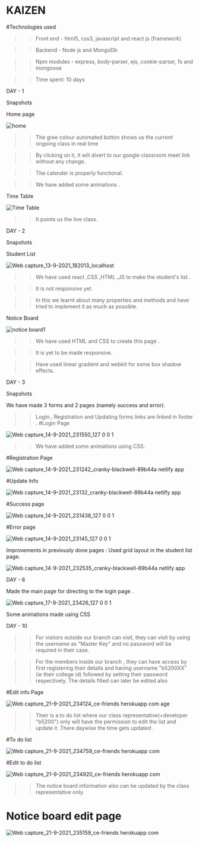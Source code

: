 # KAIZEN

#Technologies used

>>Front end  - html5, css3, javascript and react js (framework)

>>Backend - Node js and MongoDb

>>Npm modules - express, body-parser, ejs, cookie-parser, fs and mongoose

>> Time spent: 10 days

DAY - 1

Snapshots

Home page

![home](https://user-images.githubusercontent.com/77490864/132987331-27da3912-9169-47f0-a8c2-ba19444c4efe.jpeg)

>> The gree colour automated botton shows us the current ongoing class in real time 

>> By clicking on it, it will divert to our google classroom meet link without any change.

>> The calender is properly functional.

>> We have added some animations .

Time Table

![Time Table](https://user-images.githubusercontent.com/77490864/132987026-c536d064-ae8b-4544-a11a-955228eb5d57.jpeg)

>>It points us the live class.



DAY - 2

Snapshots

Student List

![Web capture_13-9-2021_182013_localhost](https://user-images.githubusercontent.com/77490864/133086512-23d98a48-849d-4f94-a9d7-fbb20239f9c3.jpeg)

>> We have used react ,CSS ,HTML ,JS to make the student's list .

>> It is not responsive yet.

>>  In this we learnt about many properties and methods and have tried to implement it as much as possible.

Notice Board

![notice board1](https://user-images.githubusercontent.com/77490864/133099685-96cf4e50-91a0-462a-b2ed-81f275e8539a.jpeg)

>> We have used HTML and CSS to create this page .

>>  It is yet to be made responsive.

>> Have used linear gradient and webkit for some box shadow effects.  


DAY - 3

Snapshots

We have made 3 forms and 2 pages (namely success and error). 
>> Login , Registration and Updating forms links are linked in footer .
#Login Page

![Web capture_14-9-2021_231550_127 0 0 1](https://user-images.githubusercontent.com/77490864/133307770-b436518a-a345-4fe5-b5ff-67fc25390acb.jpeg)

>> We have added some animations using CSS.

#Registration Page

![Web capture_14-9-2021_231242_cranky-blackwell-89b44a netlify app](https://user-images.githubusercontent.com/77490864/133308316-1befb5e4-44c6-4dc4-813f-5bfc718a5d65.jpeg)

#Update Info

![Web capture_14-9-2021_23132_cranky-blackwell-89b44a netlify app](https://user-images.githubusercontent.com/77490864/133308498-8dee003e-c9a9-4750-82dd-da9c01e19ef8.jpeg)

#Success page

![Web capture_14-9-2021_231438_127 0 0 1](https://user-images.githubusercontent.com/77490864/133308529-1962c428-5307-4e77-bfd7-b614159cc4f9.jpeg)

#Error page

![Web capture_14-9-2021_23145_127 0 0 1](https://user-images.githubusercontent.com/77490864/133308590-77699525-f3a9-4d2b-81e1-4e301689ab2a.jpeg)

Improvements in previously done pages  : Used grid layout in the student list page.

![Web capture_14-9-2021_232535_cranky-blackwell-89b44a netlify app](https://user-images.githubusercontent.com/77490864/133309122-2be160f5-ed45-41e5-a573-19ec70d25d3d.jpeg)


DAY - 6

Made the main page for directing to the login page . 

![Web capture_17-9-2021_23426_127 0 0 1](https://user-images.githubusercontent.com/77490864/133836507-aa0166df-cfe9-4114-9c6e-67cc358f59ae.jpeg)

Some animations made using CSS

DAY - 10 

>>For visitors outside our branch can visit, they can visit by using the username as "Master Key" and no password will be required in their case.

>>For the members inside our branch , they can have access by first registering their details and having username "b5200XX" (ie their college id) followed by setting        their password respectively.
>>The details filled can later be edited also 

   #Edit info Page
   
   ![Web capture_21-9-2021_234124_ce-friends herokuapp com](https://user-images.githubusercontent.com/77490864/134225066-c5e8c7a4-7d8c-42b7-abc9-3d21365be1cd.jpeg)
age 

>>Their is a to do list where our class representative(+developer "b5200") only will have the permission to edit the list and update it .There daywise the time gets updated .

#To do list

![Web capture_21-9-2021_234759_ce-friends herokuapp com](https://user-images.githubusercontent.com/77490864/134225783-a17765b9-a7c0-4cf1-90f3-e57dcb3d842d.jpeg)

#Edit to do list

![Web capture_21-9-2021_234920_ce-friends herokuapp com](https://user-images.githubusercontent.com/77490864/134225975-b15843a2-f0de-4095-8a37-f907dd433b41.jpeg)

>> The notice board information also can be updated by the class representative only.

# Notice board edit page

![Web capture_21-9-2021_235159_ce-friends herokuapp com](https://user-images.githubusercontent.com/77490864/134226709-cbf93d06-aa68-4ee4-a4d4-6534f0f05aa0.jpeg)





